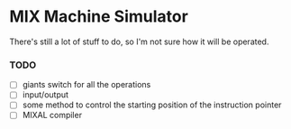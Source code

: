 # MIX Machine Simulator
There's still a lot of stuff to do, so I'm not sure how it will be operated.

### TODO
- [ ] giants switch for all the operations
- [ ] input/output
- [ ] some method to control the starting position of the instruction pointer
- [ ] MIXAL compiler
